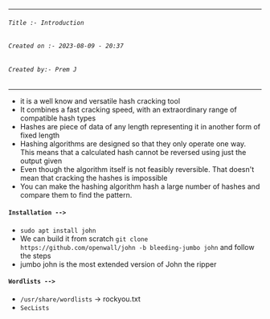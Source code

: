 
***
###### `Title :- Introduction`
###### `Created on :- 2023-08-09 - 20:37`
###### `Created by:- Prem J`
***

- it is a well know and versatile hash cracking tool
- It combines a fast cracking speed, with an extraordinary range of compatible hash types
- Hashes are piece of data of any length representing it in another form of fixed length
- Hashing algorithms are designed so that they only operate one way. This means that a calculated hash cannot be reversed using just the output given
- Even though the algorithm itself is not feasibly reversible. That doesn't mean that cracking the hashes is impossible
- You can make the hashing algorithm hash a large number of hashes and compare them to find the pattern.

#### `Installation -->`

- `sudo apt install john`
- We can build it from scratch `git clone https://github.com/openwall/john -b bleeding-jumbo john` and follow the steps
- jumbo john is the most extended version of John the ripper

#### `Wordlists -->`

- `/usr/share/wordlists` -> rockyou.txt
- `SecLists`


